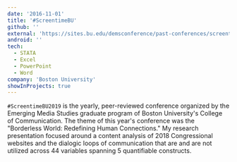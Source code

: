 ```yaml
---
date: '2016-11-01'
title: '#ScreentimeBU'
github: ''
external: 'https://sites.bu.edu/demsconference/past-conferences/screentime-bu-2019/'
android: ''
tech:
  - STATA
  - Excel
  - PowerPoint
  - Word
company: 'Boston University'
showInProjects: true
---
```


`#ScreentimeBU2019` is the yearly, peer-reviewed conference organized by the Emerging Media Studies graduate program of Boston University's College of Communication. The theme of this year's conference was the "Borderless World: Redefining Human Connections." My research presentation focused around a content analysis of 2018 Congressional websites and the dialogic loops of communication that are and are not utilized across 44 variables spanning 5 quantifiable constructs.
